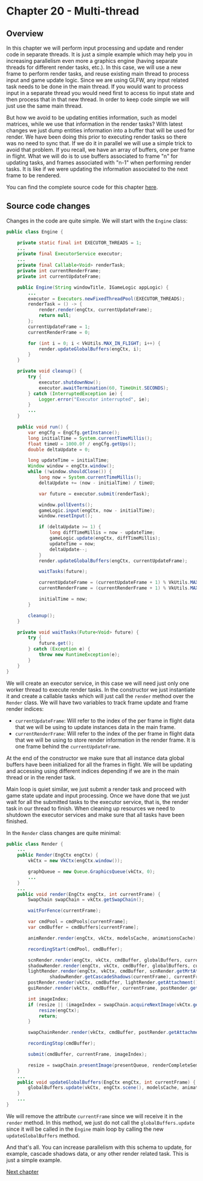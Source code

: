 # Chapter 20 - Multi-thread

## Overview

In this chapter we will perform input processing and update and render code in separate threads. It is just a simple example which may help you in increasing parallelism even
more a graphics engine (having separate threads for different render tasks, etc.). In this case, we will use a new frame to perform render tasks, and reuse existing main
thread to process input and game update logic. Since we are using GLFW, any input related task needs to be done in the main thread. If you would want to process input in
a separate thread you would need first to access tio input state and then process that in that new thread. In order to keep code simple we will just use the same main thread.

But how we avoid to be updating entities information, such as model matrices, while we use that information in the render tasks? With latest changes we just dump entities
information into a buffer that will be used for render. We have been doing this prior to executing render tasks so there was no need to sync that. If we do it in parallel
we will use a simple trick to avoid that problem. If you recall, we have an array of buffers, one per frame in flight. What we will do is to use buffers associated to 
frame "n" for updating tasks, and frames associated with "n-1" when performing render tasks. It is like if we were updating the information associated to the next frame to be
rendered.

You can find the complete source code for this chapter [here](../../booksamples/chapter-20).

## Source code changes

Changes in the code are quite simple. We will start with the `Engine` class:

```java
public class Engine {

    private static final int EXECUTOR_THREADS = 1;
    ...
    private final ExecutorService executor;
    ...
    private final Callable<Void> renderTask;
    private int currentRenderFrame;
    private int currentUpdateFrame;

    public Engine(String windowTitle, IGameLogic appLogic) {
        ...
        executor = Executors.newFixedThreadPool(EXECUTOR_THREADS);
        renderTask = () -> {
            render.render(engCtx, currentUpdateFrame);
            return null;
        };
        currentUpdateFrame = 1;
        currentRenderFrame = 0;

        for (int i = 0; i < VkUtils.MAX_IN_FLIGHT; i++) {
            render.updateGlobalBuffers(engCtx, i);
        }
    }

    private void cleanup() {
        try {
            executor.shutdownNow();
            executor.awaitTermination(60, TimeUnit.SECONDS);
        } catch (InterruptedException ie) {
            Logger.error("Executor interrupted", ie);
        }
        ...
    }

    public void run() {
        var engCfg = EngCfg.getInstance();
        long initialTime = System.currentTimeMillis();
        float timeU = 1000.0f / engCfg.getUps();
        double deltaUpdate = 0;

        long updateTime = initialTime;
        Window window = engCtx.window();
        while (!window.shouldClose()) {
            long now = System.currentTimeMillis();
            deltaUpdate += (now - initialTime) / timeU;

            var future = executor.submit(renderTask);

            window.pollEvents();
            gameLogic.input(engCtx, now - initialTime);
            window.resetInput();

            if (deltaUpdate >= 1) {
                long diffTimeMillis = now - updateTime;
                gameLogic.update(engCtx, diffTimeMillis);
                updateTime = now;
                deltaUpdate--;
            }
            render.updateGlobalBuffers(engCtx, currentUpdateFrame);

            waitTasks(future);

            currentUpdateFrame = (currentUpdateFrame + 1) % VkUtils.MAX_IN_FLIGHT;
            currentRenderFrame = (currentRenderFrame + 1) % VkUtils.MAX_IN_FLIGHT;

            initialTime = now;
        }

        cleanup();
    }

    private void waitTasks(Future<Void> future) {
        try {
            future.get();
        } catch (Exception e) {
            throw new RuntimeException(e);
        }
    }
}
```

We will create an executor service, in this case we will need just only one worker thread to execute render tasks. In the constructor we just instantiate it
and create a callable tasks which will just call the `render` method over the `Render` class. We will have two variables to track frame update and frame render indices:
- `currentUpdateFrame`: Will refer to the index of the per frame in flight data that we will be using to update instances data in the main frame.
- `currentRenderFrame`: Will refer to the index of the per frame in flight data that we will be using to store render information in the render frame. It is one frame behind
the `currentUpdateFrame`.

At the end of the constructor we make sure that all instance data global buffers have been initialized for all the frames in flight. We will be updating and accessing
using different indices depending if we are in the main thread or in the render task.

Main loop is quiet similar, we just submit a render task and proceed with game state update and input processing. Once we have done that we just wait for all the submitted
tasks to the executor service, that is, the render task in our thread to finish. When cleaning up resources we need to shutdown the executor services and make sure that all
tasks have been finished.

In the `Render` class changes are quite minimal:

```java
public class Render {
    ...
    public Render(EngCtx engCtx) {
        vkCtx = new VkCtx(engCtx.window());

        graphQueue = new Queue.GraphicsQueue(vkCtx, 0);
        ...
    }
    ...
    public void render(EngCtx engCtx, int currentFrame) {
        SwapChain swapChain = vkCtx.getSwapChain();

        waitForFence(currentFrame);

        var cmdPool = cmdPools[currentFrame];
        var cmdBuffer = cmdBuffers[currentFrame];

        animRender.render(engCtx, vkCtx, modelsCache, animationsCache);

        recordingStart(cmdPool, cmdBuffer);

        scnRender.render(engCtx, vkCtx, cmdBuffer, globalBuffers, currentFrame);
        shadowRender.render(engCtx, vkCtx, cmdBuffer, globalBuffers, currentFrame);
        lightRender.render(engCtx, vkCtx, cmdBuffer, scnRender.getMrtAttachments(), shadowRender.getShadowAttachment(),
                shadowRender.getCascadeShadows(currentFrame), currentFrame);
        postRender.render(vkCtx, cmdBuffer, lightRender.getAttachment());
        guiRender.render(vkCtx, cmdBuffer, currentFrame, postRender.getAttachment());

        int imageIndex;
        if (resize || (imageIndex = swapChain.acquireNextImage(vkCtx.getDevice(), imageAqSemphs[currentFrame])) < 0) {
            resize(engCtx);
            return;
        }

        swapChainRender.render(vkCtx, cmdBuffer, postRender.getAttachment(), imageIndex);

        recordingStop(cmdBuffer);

        submit(cmdBuffer, currentFrame, imageIndex);

        resize = swapChain.presentImage(presentQueue, renderCompleteSemphs[imageIndex], imageIndex);
    }
    ...
    public void updateGlobalBuffers(EngCtx engCtx, int currentFrame) {
        globalBuffers.update(vkCtx, engCtx.scene(), modelsCache, animationsCache, materialsCache, currentFrame);
    }
    ...
}
```

We will remove the attribute `currentFrame` since we will receive it in the `render` method. In this method, we just do not call the `globalBuffers.update` since it will be
called in the `Engine` main loop by calling the new `updateGlobalBuffers` method.

And that's all. You can increase parallelism with this schema to update, for example, cascade shadows data, or any other render related task. This is just a simple example.

[Next chapter](../chapter-21/chapter-21.md)